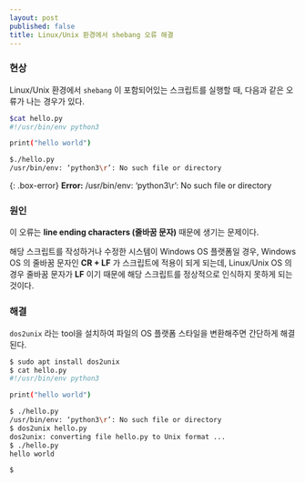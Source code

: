 ```yaml
---
layout: post
published: false
title: Linux/Unix 환경에서 shebang 오류 해결
---
```

### 현상

Linux/Unix 환경에서 `shebang` 이 포함되어있는 스크립트를 실행할 때, 다음과 같은 오류가 나는 경우가 있다.

```bash
$cat hello.py
#!/usr/bin/env python3

print("hello world")

$./hello.py
/usr/bin/env: ‘python3\r’: No such file or directory
```

{: .box-error}
**Error:** /usr/bin/env: ‘python3\r’: No such file or directory



### 원인

이 오류는 **line ending characters (줄바꿈 문자)** 때문에 생기는 문제이다.

해당 스크립트를 작성하거나 수정한 시스템이 Windows OS 플랫폼일 경우, Windows OS 의 줄바꿈 문자인 **CR + LF** 가 스크립트에 적용이 되게 되는데, Linux/Unix OS 의 경우 줄바꿈 문자가 **LF** 이기 때문에 해당 스크립트를 정상적으로 인식하지 못하게 되는 것이다.



### 해결

`dos2unix` 라는 tool을 설치하여 파일의 OS 플랫폼 스타일을 변환해주면 간단하게 해결된다.

```bash
$ sudo apt install dos2unix
$ cat hello.py
#!/usr/bin/env python3

print("hello world")

$ ./hello.py
/usr/bin/env: ‘python3\r’: No such file or directory
$ dos2unix hello.py
dos2unix: converting file hello.py to Unix format ...
$ ./hello.py
hello world

$
```



